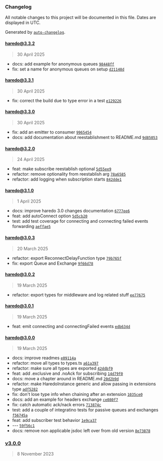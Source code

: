 ### Changelog

All notable changes to this project will be documented in this file. Dates are displayed in UTC.

Generated by [`auto-changelog`](https://github.com/CookPete/auto-changelog).

#### [haredo@3.3.2](https://github.com/KristjanTammekivi/Haredo/compare/haredo@3.3.1...haredo@3.3.2)

> 30 April 2025

- docs: add example for anonymous queues [`98448ff`](https://github.com/KristjanTammekivi/Haredo/commit/98448fffd278d921b52743517ed09f593d18b60f)
- fix: set a name for anonymous queues on setup [`d21148d`](https://github.com/KristjanTammekivi/Haredo/commit/d21148d0041286325721f0f3b1e760824493439c)

#### [haredo@3.3.1](https://github.com/KristjanTammekivi/Haredo/compare/haredo@3.3.0...haredo@3.3.1)

> 30 April 2025

- fix: correct the build due to type error in a test [`e129226`](https://github.com/KristjanTammekivi/Haredo/commit/e129226ae6ea3072b4356f50cf5e1f2fb594f683)

#### [haredo@3.3.0](https://github.com/KristjanTammekivi/Haredo/compare/haredo@3.2.0...haredo@3.3.0)

> 30 April 2025

- fix: add an emitter to consumer [`9965454`](https://github.com/KristjanTammekivi/Haredo/commit/99654540f9cb37a211b3b740996b0c40e7d9c135)
- docs: add documentation about reestablishment to README.md [`9d85053`](https://github.com/KristjanTammekivi/Haredo/commit/9d8505314bcee991c5b1706d56f2853d942e009d)

#### [haredo@3.2.0](https://github.com/KristjanTammekivi/Haredo/compare/haredo@3.1.0...haredo@3.2.0)

> 24 April 2025

- feat: make subscribe reestablish optional [`5d55ee9`](https://github.com/KristjanTammekivi/Haredo/commit/5d55ee91379f8a323731ee32d9890d0462423047)
- refactor: remove optionality from reestablish arg [`78a6585`](https://github.com/KristjanTammekivi/Haredo/commit/78a6585a9019e91e627280fe222534aeb09cc664)
- refactor: add logging when subscription starts [`842dde1`](https://github.com/KristjanTammekivi/Haredo/commit/842dde1be8a229dfadc5ccf8fc5a7b1c20494352)

#### [haredo@3.1.0](https://github.com/KristjanTammekivi/Haredo/compare/haredo@3.0.3...haredo@3.1.0)

> 1 April 2025

- docs: improve haredo 3.0 changes documentation [`6777ee6`](https://github.com/KristjanTammekivi/Haredo/commit/6777ee6b7921ecd06e611bece5f904064dbea3b5)
- feat: add autoConnect option [`5d5cb20`](https://github.com/KristjanTammekivi/Haredo/commit/5d5cb20148af4331c5a1a8a9b16fa3bd2cf00b86)
- test: add test coverage for connecting and connecting failed events forwarding [`aeffae5`](https://github.com/KristjanTammekivi/Haredo/commit/aeffae5cd1c99907e390139f1f8bbcf79f94b0f1)

#### [haredo@3.0.3](https://github.com/KristjanTammekivi/Haredo/compare/haredo@3.0.2...haredo@3.0.3)

> 20 March 2025

- refactor: export ReconnectDelayFunction type [`79b765f`](https://github.com/KristjanTammekivi/Haredo/commit/79b765f2c621da332ddd24b737ebdc31cf1da741)
- fix: export Queue and Exchange [`9f66d78`](https://github.com/KristjanTammekivi/Haredo/commit/9f66d7886050cfb8cb4173f79bc8fd6194d88c1f)

#### [haredo@3.0.2](https://github.com/KristjanTammekivi/Haredo/compare/haredo@3.0.1...haredo@3.0.2)

> 19 March 2025

- refactor: export types for middleware and log related stuff [`ee77675`](https://github.com/KristjanTammekivi/Haredo/commit/ee776759f3c5403f4068c2df4781ef1e44b5d79d)

#### [haredo@3.0.1](https://github.com/KristjanTammekivi/Haredo/compare/haredo@3.0.0...haredo@3.0.1)

> 19 March 2025

- feat: emit connecting and connectingFailed events [`edb634d`](https://github.com/KristjanTammekivi/Haredo/commit/edb634d405322a96094a02da18b4edd69e255c43)

#### [haredo@3.0.0](https://github.com/KristjanTammekivi/Haredo/compare/v3.0.0...haredo@3.0.0)

> 19 March 2025

- docs: improve readmes [`e09114a`](https://github.com/KristjanTammekivi/Haredo/commit/e09114afcffd21e134e266f9bc38eac8e2a3add1)
- refactor: move all types to types.ts [`a61a397`](https://github.com/KristjanTammekivi/Haredo/commit/a61a397cf4c4d75d132838d45942e2568ef6f6d4)
- refactor: make sure all types are exported [`42ddbf9`](https://github.com/KristjanTammekivi/Haredo/commit/42ddbf994ba6525667e84c9e898e91471c4ed3c8)
- feat: add .exclusive and .noAck for subscribing [`14d79f0`](https://github.com/KristjanTammekivi/Haredo/commit/14d79f0574dc409b6699322a1ad9f68db1c6831b)
- docs: move a chapter around in README.md [`20d2b9d`](https://github.com/KristjanTammekivi/Haredo/commit/20d2b9d4865774068ea5df86314867a0fd6f31c4)
- refactor: make HaredoInstance generic and allow passing in extensions type [`adf5282`](https://github.com/KristjanTammekivi/Haredo/commit/adf5282fa011418ab461eb6cfbbc7a658bf1f8b4)
- fix: don't lose type info when chaining after an extension [`1035ce0`](https://github.com/KristjanTammekivi/Haredo/commit/1035ce0497b4bce86979421520befbb8a155a4f3)
- docs: add an example for headers exchange [`ce080f7`](https://github.com/KristjanTammekivi/Haredo/commit/ce080f798fd7dbff5d56e6f96378c84e713a2f1c)
- fix: catch automatic ack/nack errors [`713874c`](https://github.com/KristjanTammekivi/Haredo/commit/713874c21152612b2f7e54257de47a170831dba7)
- test: add a couple of integratino tests for passive queues and exchanges [`f56745a`](https://github.com/KristjanTammekivi/Haredo/commit/f56745a594f994a5a704b8813637d4197a0525e6)
- feat: add subscriber test behavior [`1e9ca37`](https://github.com/KristjanTammekivi/Haredo/commit/1e9ca37d0034451f7e79406a93c014606d2e9211)
- --- [`59f56c1`](https://github.com/KristjanTammekivi/Haredo/commit/59f56c134025b17ffe0f58f34b0ffdd81771e4e8)
- docs: remove non applicable jsdoc left over from old version [`8e73878`](https://github.com/KristjanTammekivi/Haredo/commit/8e73878b4e4cfc576ff34f9b55e9c94f36d7bcea)

### [v3.0.0](https://github.com/KristjanTammekivi/Haredo/compare/v2.12.0...v3.0.0)

> 8 November 2023
